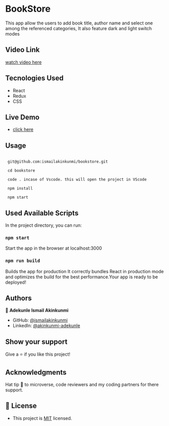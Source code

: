 # BookStore

This app allow the users to add book title, author name and select one among the referenced categories, It also feature dark and light switch modes

## Video Link

[watch video here](https://www.loom.com/share/1cfd1c8279a04679980930d4030595d5/)

## Tecnologies Used

- React
- Redux
- CSS

## Live Demo

- [click here](https://ismailakinkunmi.github.io/bookstore/)

## Usage

``` start by cloning this repository by running the following command:

 git@github.com:ismailakinkunmi/bookstore.git

 cd bookstore

 code . incase of Vscode. this will open the project in VScode

 npm install

 npm start

```

## Used Available Scripts

In the project directory, you can run:

### `npm start`

Start the app in the browser at localhost:3000

### `npm run build`

Builds the app for production It correctly bundles React in production mode and optimizes the build for the best performance.Your app is ready to be deployed!

## Authors

👤 **Adekunle Ismail Akinkunmi**

- GitHub: [@ismailakinkunmi](https://github.com/ismailakinkunmi)
- LinkedIn: [@akinkunmi-adekunle](https://www.linkedin.com/in/adismail4/)

## Show your support

Give a ⭐️ if you like this project!

## Acknowledgments

Hat tip 👒 to microverse, code reviewers and my coding partners for there support.

## 📝 License

- This project is [MIT](./LICENSE) licensed.
